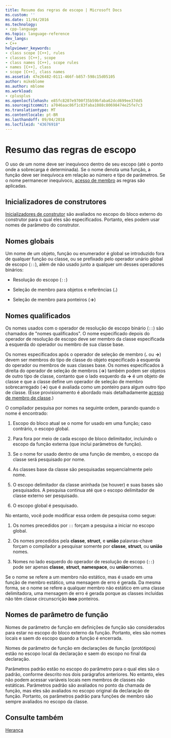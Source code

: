 ```yaml
---
title: Resumo das regras de escopo | Microsoft Docs
ms.custom: ''
ms.date: 11/04/2016
ms.technology:
- cpp-language
ms.topic: language-reference
dev_langs:
- C++
helpviewer_keywords:
- class scope [C++], rules
- classes [C++], scope
- class names [C++], scope rules
- names [C++], class
- scope [C++], class names
ms.assetid: 47e26482-0111-466f-b857-598c15d05105
author: mikeblome
ms.author: mblome
ms.workload:
- cplusplus
ms.openlocfilehash: e85fc8207e9700f35b59bfaba62dcd699ee37dd5
ms.sourcegitcommit: a7046aac86f1c83faba1088c80698474e25fe7c3
ms.translationtype: MT
ms.contentlocale: pt-BR
ms.lasthandoff: 09/04/2018
ms.locfileid: "43676918"
---
```

# <a name="summary-of-scope-rules"></a>Resumo das regras de escopo
O uso de um nome deve ser inequívoco dentro de seu escopo (até o ponto onde a sobrecarga é determinada). Se o nome denota uma função, a função deve ser inequívoca em relação ao número e tipo de parâmetros. Se o nome permanecer inequívoco, [acesso de membro](../cpp/member-access-control-cpp.md) as regras são aplicadas.  
  
## <a name="constructor-initializers"></a>Inicializadores de construtores  
 [Inicializadores de construtor](constructors-cpp.md#member_init_list) são avaliados no escopo do bloco externo do construtor para o qual eles são especificados. Portanto, eles podem usar nomes de parâmetro do construtor.  
  
## <a name="global-names"></a>Nomes globais  
 Um nome de um objeto, função ou enumerador é global se introduzido fora de qualquer função ou classe, ou se prefixado pelo operador unário global de escopo (`::`), além de não usado junto a qualquer um desses operadores binários:  
  
-   Resolução do escopo (`::`)  
  
-   Seleção de membro para objetos e referências (**.**)  
  
-   Seleção de membro para ponteiros (**->**)  
  
## <a name="qualified-names"></a>Nomes qualificados  
 Os nomes usados com o operador de resolução de escopo binário (`::`) são chamados de "nomes qualificados". O nome especificado depois do operador de resolução de escopo deve ser membro da classe especificada à esquerda do operador ou membro de sua classe base.  
  
 Os nomes especificados após o operador de seleção de membro (**.** ou **->**) devem ser membros do tipo de classe do objeto especificado à esquerda do operador ou membros de suas classes base. Os nomes especificados à direita do operador de seleção de membros (**->**) também podem ser objetos de outro tipo de classe, contanto que o lado esquerdo da **->** é um objeto de classe e que a classe define um operador de seleção de membro sobrecarregado (**->**) que é avaliada como um ponteiro para algum outro tipo de classe. (Esse provisionamento é abordado mais detalhadamente [acesso de membro de classe](../cpp/member-access.md).)  
  
 O compilador pesquisa por nomes na seguinte ordem, parando quando o nome é encontrado:  
  
1.  Escopo do bloco atual se o nome for usado em uma função; caso contrário, o escopo global.  
  
2.  Para fora por meio de cada escopo de bloco delimitador, incluindo o escopo da função externa (que inclui parâmetros de função).  
  
3.  Se o nome for usado dentro de uma função de membro, o escopo da classe será pesquisado por nome.  
  
4.  As classes base da classe são pesquisadas sequencialmente pelo nome.  
  
5.  O escopo delimitador da classe aninhada (se houver) e suas bases são pesquisados. A pesquisa continua até que o escopo delimitador de classe externo ser pesquisado.  
  
6.  O escopo global é pesquisado.  
  
 No entanto, você pode modificar essa ordem de pesquisa como segue:  
  
1.  Os nomes precedidos por `::` forçam a pesquisa a iniciar no escopo global.  
  
2.  Os nomes precedidos pela **classe**, **struct**, e **união** palavras-chave forçam o compilador a pesquisar somente por **classe**,  **struct**, ou **união** nomes.  
  
3.  Nomes no lado esquerdo do operador de resolução de escopo (`::`) pode ser apenas **classe**, **struct**, **namespace**, ou **união**nomes.  
  
 Se o nome se refere a um membro não estático, mas é usado em uma função de membro estático, uma mensagem de erro é gerada. Da mesma forma, se o nome se refere a qualquer membro não estático em uma classe delimitadora, uma mensagem de erro é gerada porque as classes incluídas não têm classe circunscrição **isso** ponteiros.  
  
## <a name="function-parameter-names"></a>Nomes de parâmetro de função  
 Nomes de parâmetro de função em definições de função são considerados para estar no escopo do bloco externo da função. Portanto, eles são nomes locais e saem do escopo quando a função é encerrada.  
  
 Nomes de parâmetro de função em declarações de função (protótipos) estão no escopo local da declaração e saem do escopo no final da declaração.  
  
 Parâmetros padrão estão no escopo do parâmetro para o qual eles são o padrão, conforme descrito nos dois parágrafos anteriores. No entanto, eles não podem acessar variáveis locais nem membros de classes não estáticas. Parâmetros padrão são avaliados no ponto da chamada de função, mas eles são avaliados no escopo original da declaração de função. Portanto, os parâmetros padrão para funções de membro são sempre avaliados no escopo da classe.  
  
## <a name="see-also"></a>Consulte também  
 [Herança](../cpp/inheritance-cpp.md)